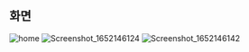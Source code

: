 ## 화면

![home](https://user-images.githubusercontent.com/53161335/167525838-4a2e6b30-8b5a-496e-b4b0-e4c5482437fb.PNG)
![Screenshot_1652146124](https://user-images.githubusercontent.com/53161335/167525844-3d52a75e-ec04-4419-a268-6ea279a54fcf.png)
![Screenshot_1652146142](https://user-images.githubusercontent.com/53161335/167525849-8d906001-89c9-4abe-b80d-4dbba7b1e4a6.png)

